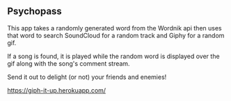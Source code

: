 ## Psychopass

This app takes a randomly generated word from the Wordnik api then uses that word to search SoundCloud for a random track and Giphy for a random gif.

If a song is found, it is played while the random word is displayed over the gif along with the song's comment stream.

Send it out to delight (or not) your friends and enemies!

https://giph-it-up.herokuapp.com/

